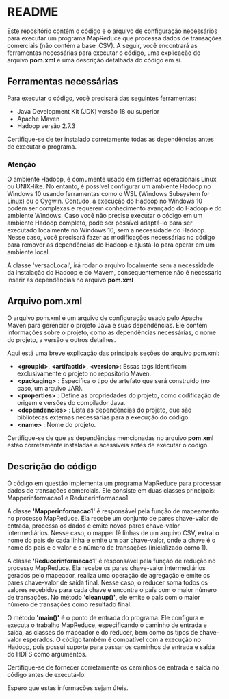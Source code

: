 # README

Este repositório contém o código e o arquivo de configuração necessários para executar um programa MapReduce que processa dados de transações comerciais (não contém a base .CSV). A seguir, você encontrará as ferramentas necessárias para executar o código, uma explicação do arquivo **pom.xml** e uma descrição detalhada do código em si.

## Ferramentas necessárias

Para executar o código, você precisará das seguintes ferramentas:

* Java Development Kit (JDK) versão 18 ou superior
* Apache Maven
* Hadoop versão 2.7.3
  
Certifique-se de ter instalado corretamente todas as dependências antes de executar o programa.

### Atenção
O ambiente Hadoop, é comumente usado em sistemas operacionais Linux ou UNIX-like. No entanto, é possível configurar um ambiente Hadoop no Windows 10 usando ferramentas como o WSL (Windows Subsystem for Linux) ou o Cygwin. Contudo, a execução do Hadoop no Windows 10 podem ser complexas e requerem conhecimento avançado do Hadoop e do ambiente Windows.
Caso você não precise executar o código em um ambiente Hadoop completo, pode ser possível adaptá-lo para ser executado localmente no Windows 10, sem a necessidade do Hadoop. Nesse caso, você precisará fazer as modificações necessárias no código para remover as dependências do Hadoop e ajustá-lo para operar em um ambiente local.

A classe 'versaoLocal', irá rodar o arquivo localmente sem a necessidade da instalação do Hadoop e do Mavem, consequentemente não é necessário inserir as dependências no arquivo **pom.xml**

## Arquivo pom.xml
O arquivo pom.xml é um arquivo de configuração usado pelo Apache Maven para gerenciar o projeto Java e suas dependências. Ele contém informações sobre o projeto, como as dependências necessárias, o nome do projeto, a versão e outros detalhes.

Aqui está uma breve explicação das principais seções do arquivo pom.xml:

* **\<groupId>**, **\<artifactId>**, **\<version>**: Essas tags identificam exclusivamente o projeto no repositório Maven.
* **\<packaging>** : Especifica o tipo de artefato que será construído (no caso, um arquivo JAR).
* **\<properties>** : Define as propriedades do projeto, como codificação de origem e versões do compilador Java.
* **\<dependencies>** : Lista as dependências do projeto, que são bibliotecas externas necessárias para a execução do código.
* **\<name>** : Nome do projeto.

Certifique-se de que as dependências mencionadas no arquivo **pom.xml** estão corretamente instaladas e acessíveis antes de executar o código.

## Descrição do código

O código em questão implementa um programa MapReduce para processar dados de transações comerciais. Ele consiste em duas classes principais: Mapperinformacao1 e Reducerinformacao1.

A classe **'Mapperinformacao1'** é responsável pela função de mapeamento no processo MapReduce. Ela recebe um conjunto de pares chave-valor de entrada, processa os dados e emite novos pares chave-valor intermediários. Nesse caso, o mapper lê linhas de um arquivo CSV, extrai o nome do país de cada linha e emite um par chave-valor, onde a chave é o nome do país e o valor é o número de transações (inicializado como 1).

A classe **'Reducerinformacao1'** é responsável pela função de redução no processo MapReduce. Ela recebe os pares chave-valor intermediários gerados pelo mapeador, realiza uma operação de agregação e emite os pares chave-valor de saída final. Nesse caso, o reducer soma todos os valores recebidos para cada chave e encontra o país com o maior número de transações. No método **'cleanup()'**, ele emite o país com o maior número de transações como resultado final.

O método **'main()'** é o ponto de entrada do programa. Ele configura e executa o trabalho MapReduce, especificando o caminho de entrada e saída, as classes do mapeador e do reducer, bem como os tipos de chave-valor esperados.
O código também é compatível com a execução no Hadoop, pois possui suporte para passar os caminhos de entrada e saída do HDFS como argumentos.

Certifique-se de fornecer corretamente os caminhos de entrada e saída no código antes de executá-lo.

Espero que estas informações sejam úteis.
